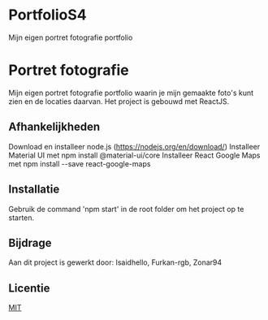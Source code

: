 # PortfolioS4
Mijn eigen portret fotografie portfolio

# Portret fotografie
Mijn eigen portret fotografie portfolio waarin je mijn gemaakte foto's kunt zien en de locaties daarvan.
Het project is gebouwd met ReactJS.

## Afhankelijkheden
Download en installeer node.js (https://nodejs.org/en/download/)
Installeer Material UI met npm install @material-ui/core
Installeer React Google Maps met npm install --save react-google-maps

## Installatie
Gebruik de command 'npm start' in de root folder om het project op te starten.

## Bijdrage
Aan dit project is gewerkt door:
Isaidhello, Furkan-rgb, Zonar94

## Licentie
[MIT](https://choosealicense.com/licenses/mit/)
